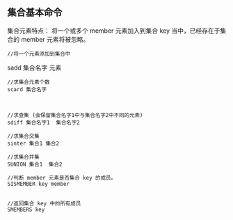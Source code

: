 ## 集合基本命令

集合元素特点： 
将一个或多个 member 元素加入到集合 key 当中，已经存在于集合的 member 元素将被忽略。

	//将一个元素添加到集合中
  sadd 集合名字   元素


	//求集合元素个数
	scard 集合名字

  

	//求查集 (会保留集合名字1中与集合名字2中不同的元素)
	sdiff 集合名字1  集合名字2

	//求集合交集
	sinter 集合1 集合2

	//求集合并集
	SUNION 集合1  集合2

	//判断 member 元素是否集合 key 的成员。
	SISMEMBER key member


	//返回集合 key 中的所有成员
	SMEMBERS key
